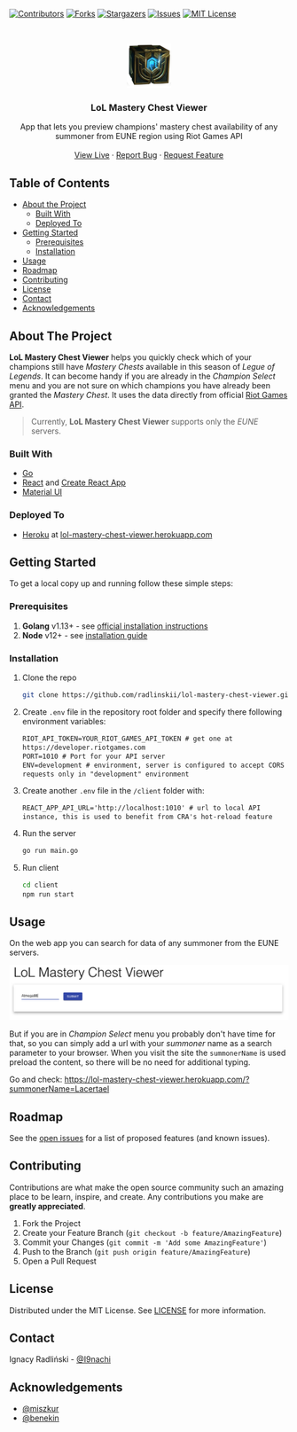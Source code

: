 <!-- PROJECT SHIELDS -->
<!--
*** I'm using markdown "reference style" links for readability.
*** Reference links are enclosed in brackets [ ] instead of parentheses ( ).
*** See the bottom of this document for the declaration of the reference variables
*** for contributors-url, forks-url, etc. This is an optional, concise syntax you may use.
*** https://www.markdownguide.org/basic-syntax/#reference-style-links
-->
[![Contributors][contributors-shield]][contributors-url]
[![Forks][forks-shield]][forks-url]
[![Stargazers][stars-shield]][stars-url]
[![Issues][issues-shield]][issues-url]
[![MIT License][license-shield]][license-url]

<!-- PROJECT LOGO -->
<br />
<p align="center">
  <a href="https://github.com/radlinskii/lol-mastery-chest-viewer">
    <img src="docs/images/logo.png" alt="lol mastery chest viewer" width="80" height="80">
  </a>

  <h3 align="center">LoL Mastery Chest Viewer</h3>

  <p align="center">
    App that lets you preview champions' mastery chest availability of any summoner from EUNE region using Riot Games API
    <br />
    <br />
    <a href="https://lol-mastery-chest-viewer.herokuapp.com/">View Live</a>
    ·
    <a href="https://github.com/radlinskii/lol-mastery-chest-viewer/issues">Report Bug</a>
    ·
    <a href="https://github.com/radlinskii/lol-mastery-chest-viewer/issues">Request Feature</a>
  </p>
</p>

<!-- TABLE OF CONTENTS -->
## Table of Contents

* [About the Project](#about-the-project)
  * [Built With](#built-with)
  * [Deployed To](#deployed-to)
* [Getting Started](#getting-started)
  * [Prerequisites](#prerequisites)
  * [Installation](#installation)
* [Usage](#usage)
* [Roadmap](#roadmap)
* [Contributing](#contributing)
* [License](#license)
* [Contact](#contact)
* [Acknowledgements](#acknowledgements)

<!-- ABOUT THE PROJECT -->
## About The Project

**LoL Mastery Chest Viewer** helps you quickly check which of your champions still have *Mastery Chests* available in this season of *Legue of Legends*.
It can become handy if you are already in the *Champion Select* menu and you are not sure on which champions you have already been granted the *Mastery Chest*.
It uses the data directly from official [Riot Games API](https://developer.riotgames.com).

> Currently, **LoL Mastery Chest Viewer** supports only the *EUNE* servers.

### Built With

* [Go](https://golang.org)
* [React](https://reactjs.org) and [Create React App](https://create-react-app.dev)
* [Material UI](https://material-ui.com)

### Deployed To

* [Heroku](https://heroku.com) at [lol-mastery-chest-viewer.herokuapp.com](https://lol-mastery-chest-viewer.herokuapp.com)

<!-- GETTING STARTED -->
## Getting Started

To get a local copy up and running follow these simple steps:

### Prerequisites

1. **Golang**  v1.13+ - see [official installation instructions](https://golang.org/doc/install)
2. **Node** v12+ - see [installation guide](https://nodejs.org/en/download)

### Installation

1. Clone the repo
    ```sh
    git clone https://github.com/radlinskii/lol-mastery-chest-viewer.git
    ```

2. Create `.env` file in the repository root folder and specify there following environment variables:
    ```dotenv
    RIOT_API_TOKEN=YOUR_RIOT_GAMES_API_TOKEN # get one at https://developer.riotgames.com
    PORT=1010 # Port for your API server
    ENV=development # environment, server is configured to accept CORS requests only in "development" environment
    ```

3. Create another `.env` file in the `/client` folder with:
    ```dotenv
    REACT_APP_API_URL='http://localhost:1010' # url to local API instance, this is used to benefit from CRA's hot-reload feature
    ```

4. Run the server
    ```sh
    go run main.go
    ```

5. Run client
    ```sh
    cd client
    npm run start
    ```

<!-- USAGE EXAMPLES -->
## Usage

On the web app you can search for data of any summoner from the EUNE servers.

![screenshot](docs/images/screenshot1.png)

But if you are in *Champion Select* menu you probably don't have time for that, so you can simply add a url with your *summoner* name as a search parameter to your browser. When you visit the site the `summonerName` is used preload the content, so there will be no need for additional typing.

Go and check: <https://lol-mastery-chest-viewer.herokuapp.com/?summonerName=Lacertael>

<!-- ROADMAP -->
## Roadmap

See the [open issues](https://github.com/radlinskii/lol-mastery-chest-viewer/issues) for a list of proposed features (and known issues).

<!-- CONTRIBUTING -->
## Contributing

Contributions are what make the open source community such an amazing place to be learn, inspire, and create. Any contributions you make are **greatly appreciated**.

1. Fork the Project
2. Create your Feature Branch (`git checkout -b feature/AmazingFeature`)
3. Commit your Changes (`git commit -m 'Add some AmazingFeature'`)
4. Push to the Branch (`git push origin feature/AmazingFeature`)
5. Open a Pull Request

<!-- LICENSE -->
## License

Distributed under the MIT License. See [LICENSE][license-url] for more information.

<!-- CONTACT -->
## Contact

Ignacy Radliński - [@I9nachi](https://twitter.com/I9nachi)

<!-- ACKNOWLEDGEMENTS -->
## Acknowledgements

* [@miszkur](https://github.com/miszkur)
* [@benekin](https://github.com/benekin)

<!-- MARKDOWN LINKS & IMAGES -->
<!-- https://www.markdownguide.org/basic-syntax/#reference-style-links -->
[contributors-shield]: https://img.shields.io/github/contributors/radlinskii/lol-mastery-chest-viewer.svg?style=flat-square
[contributors-url]: https://github.com/radlinskii/lol-mastery-chest-viewer/graphs/contributors
[forks-shield]: https://img.shields.io/github/forks/radlinskii/lol-mastery-chest-viewer.svg?style=flat-square
[forks-url]: https://github.com/radlinskii/lol-mastery-chest-viewer/network/members
[stars-shield]: https://img.shields.io/github/stars/radlinskii/lol-mastery-chest-viewer.svg?style=flat-square
[stars-url]: https://github.com/radlinskii/lol-mastery-chest-viewer/stargazers
[issues-shield]: https://img.shields.io/github/issues/radlinskii/lol-mastery-chest-viewer.svg?style=flat-square
[issues-url]: https://github.com/radlinskii/lol-mastery-chest-viewer/issues
[license-shield]: https://img.shields.io/github/license/radlinskii/lol-mastery-chest-viewer.svg?style=flat-square
[license-url]: https://github.com/radlinskii/lol-mastery-chest-viewer/blob/master/LICENSE
